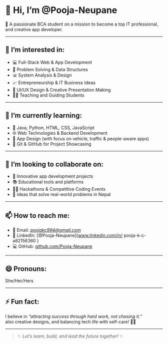 # 👋 Hi, I’m @Pooja-Neupane

🌸 A passionate BCA student on a mission to become a top IT professional, and creative app developer.

---

## 👀 I’m interested in:
- 💻 Full-Stack Web & App Development
- 🧠 Problem Solving & Data Structures
- 📊 System Analysis & Design
- 📈 Entrepreneurship & IT Business Ideas
- 🎨 UI/UX Design & Creative Presentation Making
- 🧑‍🏫 Teaching and Guiding Students

---

## 🌱 I’m currently learning:
- 🧩 Java, Python, HTML, CSS, JavaScript
- 🌐 Web Technologies & Backend Development
- 📲 App Design (with focus on vehicle, traffic & people-aware apps)
- 📂 Git & GitHub for Project Showcasing


---

## 💞️ I’m looking to collaborate on:
- 🚀 Innovative app development projects
- 📚 Educational tools and platforms
- 👩‍💻 Hackathons & Competitive Coding Events
- 📱 Ideas that solve real-world problems in Nepal

---

## 📫 How to reach me:
- 📧 Email: *poojakc994@gmail.com*
- 🔗 LinkedIn: [@Pooja-Neupane](www.linkedin.com/in/
pooja-k-c-a82156360
)
- 💻 GitHub: [github.com/Pooja-Neupane](https://github.com/Pooja-Neupane)

---

## 😄 Pronouns:
She/Her/Hers

---

## ⚡ Fun fact:
I believe in *“attracting success through hard work, not chasing it.”*  
also creative designs, and balancing tech life with self-care! 💖🌿

---

> ✨ *Let’s learn, build, and lead the future together!* ✨
